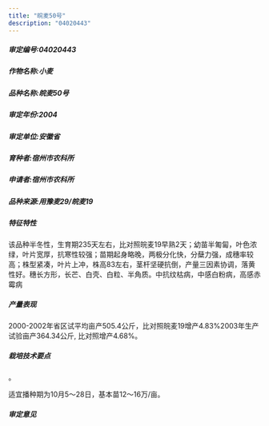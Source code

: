 ```yaml
---
title: "皖麦50号"
description: "04020443"
---
```

##### 审定编号:04020443

##### 作物名称:小麦

##### 品种名称:皖麦50号

##### 审定年份:2004

##### 审定单位:安徽省

##### 育种者:宿州市农科所

##### 申请者:宿州市农科所

##### 品种来源:用豫麦29/皖麦19

##### 特征特性
该品种半冬性，生育期235天左右，比对照皖麦19早熟2天；幼苗半匍匐，叶色浓绿，叶片宽厚，抗寒性较强；苗期起身略晚，两极分化快，分蘖力强，成穗率较高；株型紧凑，叶片上冲，株高83左右，茎杆坚硬抗倒，产量三因素协调，落黄性好。穗长方形，长芒、白壳、白粒、半角质。中抗纹枯病，中感白粉病，高感赤霉病

##### 产量表现
2000-2002年省区试平均亩产505.4公斤，比对照皖麦19增产4.83%2003年生产试验亩产364.34公斤, 比对照增产4.68%。

##### 栽培技术要点
 
。
适宜播种期为10月5～28日，基本苗12～16万/亩。 


##### 审定意见

